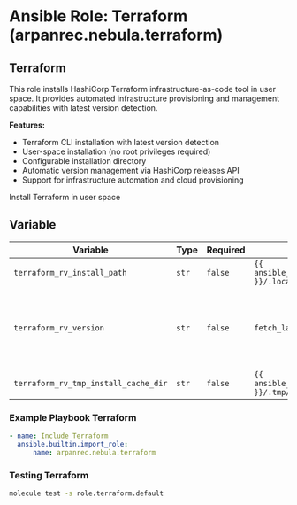 # Ansible Role: Terraform (arpanrec.nebula.terraform)

## Terraform

This role installs HashiCorp Terraform infrastructure-as-code tool in user space. It provides automated infrastructure provisioning and management capabilities with latest version detection.

**Features:**

- Terraform CLI installation with latest version detection
- User-space installation (no root privileges required)
- Configurable installation directory
- Automatic version management via HashiCorp releases API
- Support for infrastructure automation and cloud provisioning

Install Terraform in user space

## Variable

| Variable                             | Type  | Required | Default                                       | Example | Description                                                                                                                                                                                             |
| ------------------------------------ | ----- | -------- | --------------------------------------------- | ------- | ------------------------------------------------------------------------------------------------------------------------------------------------------------------------------------------------------- |
| `terraform_rv_install_path`          | `str` | `false`  | `{{ ansible_facts.user_dir }}/.local/bin`     | -       | Install path for terraform.                                                                                                                                                                             |
| `terraform_rv_version`               | `str` | `false`  | `fetch_latest_version`                        | `1.0.9` | Terraform version to install. If set to `fetch_latest_version`, it will fetch the latest release from the api. Get latest release from [releases](https://releases.hashicorp.com/terraform/index.json). |
| `terraform_rv_tmp_install_cache_dir` | `str` | `false`  | `{{ ansible_facts.user_dir }}/.tmp/terraform` | -       | Cache install directory.                                                                                                                                                                                |

### Example Playbook Terraform

```yaml
- name: Include Terraform
  ansible.builtin.import_role:
      name: arpanrec.nebula.terraform
```

### Testing Terraform

```bash
molecule test -s role.terraform.default
```

